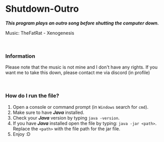 # Shutdown-Outro
***This program plays an outro song before shutting the computer down.***

Music: TheFatRat - Xenogenesis

<br />

### Information
Please note that the music is not mine and I don't have any rights.
If you want me to take this down, please contact me via discord (in profile)

<br />

### How do I run the file?
1) Open a console or command prompt (in ```Windows``` search for ```cmd```).
2) Make sure to have ***Java*** installed.
3) Check your ***Java*** version by typing ```java -version```.
4) If you have ***Java*** installed open the file by typing: ```java -jar <path>```. Replace the ```<path>``` with the file path for the jar file.
5) Enjoy :D
